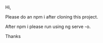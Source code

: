 Hi,

Please do an npm i after cloning this project.

After npm i please run using ng serve -o.

Thanks